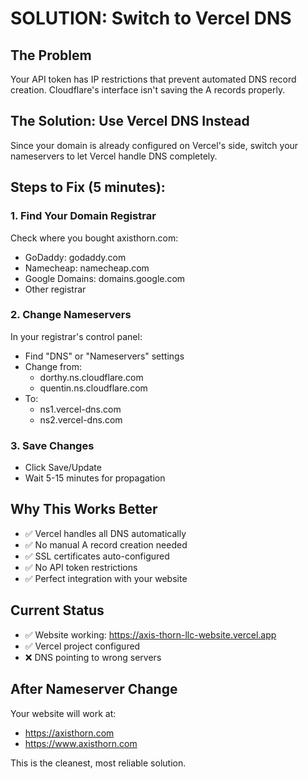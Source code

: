 # SOLUTION: Switch to Vercel DNS

## The Problem
Your API token has IP restrictions that prevent automated DNS record creation. Cloudflare's interface isn't saving the A records properly.

## The Solution: Use Vercel DNS Instead
Since your domain is already configured on Vercel's side, switch your nameservers to let Vercel handle DNS completely.

## Steps to Fix (5 minutes):

### 1. Find Your Domain Registrar
Check where you bought axisthorn.com:
- GoDaddy: godaddy.com
- Namecheap: namecheap.com  
- Google Domains: domains.google.com
- Other registrar

### 2. Change Nameservers
In your registrar's control panel:
- Find "DNS" or "Nameservers" settings
- Change from:
  - dorthy.ns.cloudflare.com
  - quentin.ns.cloudflare.com
- To:
  - ns1.vercel-dns.com
  - ns2.vercel-dns.com

### 3. Save Changes
- Click Save/Update
- Wait 5-15 minutes for propagation

## Why This Works Better
- ✅ Vercel handles all DNS automatically
- ✅ No manual A record creation needed
- ✅ SSL certificates auto-configured
- ✅ No API token restrictions
- ✅ Perfect integration with your website

## Current Status
- ✅ Website working: https://axis-thorn-llc-website.vercel.app
- ✅ Vercel project configured
- ❌ DNS pointing to wrong servers

## After Nameserver Change
Your website will work at:
- https://axisthorn.com
- https://www.axisthorn.com

This is the cleanest, most reliable solution.